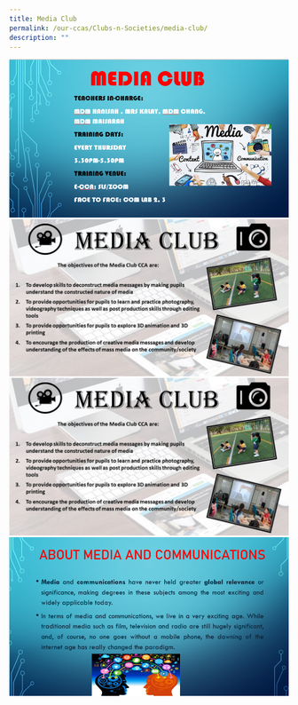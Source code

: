 ```yaml
---
title: Media Club
permalink: /our-ccas/Clubs-n-Societies/media-club/
description: ""
---
```


![](/images/media%20club%201.png)
![](/images/media%20club%202.jpg)
![](/images/media%20club%203.jpg)
![](/images/media%20club%202.png)